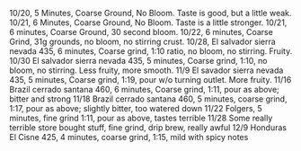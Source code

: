 10/20, 5 Minutes, Coarse Ground, No Bloom. Taste is good, but a little weak.
10/21, 6 Minutes, Coarse Ground, No Bloom. Taste is a little stronger.
10/21, 6 minutes, Coarse Ground, 30 second bloom. 
10/22, 6 minutes, Coarse Grind, 31g grounds, no bloom, no stirring crust.
10/28, El salvador sierra nevada 435, 6 minutes, Coarse grind, 1:10 ratio, no bloom, no stirring. Fruity.
10/30 El salvador sierra nevada 435, 5 minutes, Coarse grind, 1:10, no bloom, no stirring. Less fruity, more smooth.
11/9 El savador sierra nevada 435, 5 minutes, Coarse grind, 1:19, pour w/o turning outlet. More fruity.
11/16 Brazil cerrado santana 460, 6 minutes, Coarse grind, 1:11, pour as above; bitter and strong
11/18 Brazil cerrado santana 460, 5 minutes, coarse grind, 1:17, pour as above; slightly bitter, too watered down
11/22 Folgers, 5 minutes, fine grind 1:11, pour as above, tastes terrible
11/28 Some really terrible store bought stuff, fine grind, drip brew, really awful
12/9 Honduras El Cisne 425, 4 minutes, coarse grind, 1:15, mild with spicy notes

